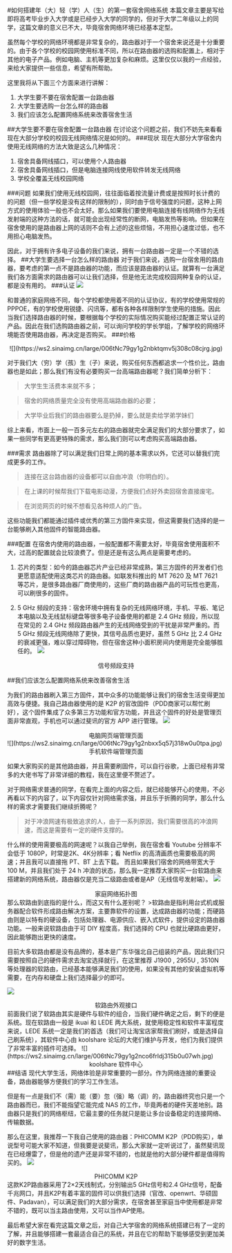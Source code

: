 #如何搭建年（大）轻（学）人（生）的第一套宿舍网络系统
本篇文章主要是写给即将高考毕业步入大学或是已经步入大学的同学的，但对于大学二年级以上的同学，这篇文章的意义已不大，毕竟宿舍网络环境已经基本定型。

虽然每个学校的网络环境都是非常复杂的，路由器对于一个宿舍来说还是十分重要的。由于各个学校的校园网使用标准不同，所以在路由器的选购和配置上，相对于其他的电子产品。例如电脑、主机等更加复杂和麻烦。这里仅仅以我的一点经验，来给大家提供一些信息，希望有所帮助。

这里我将从下面三个方面来进行讲解：

1. 大学生要不要在宿舍配置一台路由器
2. 大学生要选购一台怎么样的路由器
3. 我们应该怎么配置网络系统来改善宿舍生活

##大学生要不要在宿舍配置一台路由器
在讨论这个问题之前，我们不妨先来看看现在大部分学校的校园无线网络情况是如何的。
###现状
现在大部分大学宿舍内使用无线网络的方法大致是这么几种情况：

1. 宿舍具备网线插口，可以使用个人路由器
2. 宿舍具备网线插口，但是电脑连接网线使用软件转发无线网络
3. 学校全覆盖无线校园网络

###问题
如果我们使用无线校园网，往往面临着按流量计费或是按照时长计费的的问题（但一些学校是没有这样的限制的），同时由于信号强度的问题，这种上网方式的使用体验一般也不会太好。那么如果我们要使用电脑连接有线网络作为无线发射端的这种方法的话，就可能会出现经常性的断网，电脑发热等影响。但如果在宿舍使用的是路由器上网的话则不会有上述的这些烦恼，不用担心速度过低，也不用担心电脑发热。

因此，对于拥有许多电子设备的我们来说，拥有一台路由器一定是一个不错的选择。
##大学生要选择一台怎么样的路由器
对于我们来说，选购一台宿舍用的路由器，要考虑的第一点不是路由器的功能，而应该是路由器的认证。就算有一台满足我们各方面需求的路由器可以让我们选择，但是他无法完成校园网种复杂的认证，都是没有用的。
###认证
![](https://ws2.sinaimg.cn/large/006tNc79gy1g2nb9fn6hsj31a80mqgwi.jpg)

和普通的家庭网络不同，每个学校都使用着不同的认证协议，有的学校使用常规的PPPOE，有的学校使用锐捷、闪讯等，都有各种各样限制学生使用的措施。因此当我们选择路由器的时候，要根据每个学校的实际情况购买能经过配置正常认证的产品。因此在我们选购路由器之前，可以询问学校的学长学姐，了解学校的网络环境能否使用路由器，再决定是否购买。
###价格
<center>
![](https://ws2.sinaimg.cn/large/006tNc79gy1g2nbktqmv5j308c08cjrg.jpg)
</center>

对于我们大（穷）学（孩）生（子）来说，购买任何东西都追求一个性价比，路由器也是如此；那么我们有没有必要购买一台高端路由器呢？我们简单分析下：

>大学生生活费本来就不多；

>宿舍的网络质量完全没有使用高端路由器的必要；

>大学毕业后我们的路由器要么是扔掉，要么就是卖给学弟学妹们

综上来看，市面上一般一百多元左右的路由器就完全满足我们的大部分要求了，如果一些同学有更高更特殊的需求，那么我们则可以考虑购买高端路由器。

###需求
路由器除了可以满足我们日常上网的基本需求以外，它还可以替我们完成更多的工作。

>连接在这台路由器的设备都可以自由冲浪（你明白的）。

>在上课的时候帮我们下载电影动漫，方便我们点好外卖回宿舍直接废宅。

>在浏览网页的时候不想看见各种烦人的广告。

这些功能我们都能通过插件或优秀的第三方固件来实现，但这需要我们选择的是一台能够刷入其他固件的智能路由器。

###配置
在宿舍内使用的路由器，一般配置都不需要太好，毕竟宿舍使用面积不大，过高的配置就会比较浪费了。但是还是有这么两点是需要考虑的。

1. 芯片的类型：如今的路由器芯片产业已经非常成熟，第三方固件的开发者们也更愿意适配使用这类芯片的路由器。如联发科推出的 MT 7620 及 MT 7621 等芯片，是很多路由器厂商使用的，这些厂商的路由器产品的可玩性也更高，可以刷很多的固件。

2. 5 GHz 频段的支持：宿舍环境中拥有复杂的无线网络环境，手机、平板、笔记本电脑以及无线鼠标键盘等很多电子设备使用的都是 2.4 GHz 频段，所以现在常见的 2.4 GHz 频段路由器产生的无线网络受到的干扰是非常严重的。而 5 GHz 频段无线网络除了更快，其信号品质也更好，虽然 5 GHz 比 2.4 GHz 的衰减更强，难以穿过障碍物，但在宿舍这种小面积房间内使用是完全能够胜任的。
![](https://ws2.sinaimg.cn/large/006tNc79gy1g2nayet6lyj31jk0mqjzd.jpg)
<center>
信号频段支持
</center>

##我们应该怎么配置网络系统来改善宿舍生活

为我们的路由器刷入第三方固件，其中众多的功能能够让我们的宿舍生活变得更加高效与便捷。我自己路由器使用的是 K2P 的官改固件（PDD商家可以帮忙刷好），这个固件集成了众多第三方功能和官方功能，并且这个固件的好处是管理页面非常直观，手机也可以通过斐讯的官方 APP 进行管理。
![](https://ws3.sinaimg.cn/large/006tNc79gy1g2nbzozrw2j31f70u04qp.jpg)
<center>
电脑网页端管理页面
</center>
![](https://ws2.sinaimg.cn/large/006tNc79gy1g2nbxx5q57j318w0u0tpa.jpg)
<center>
手机软件端管理页面
</center>

如果大家购买的是其他路由器，并且需要刷固件，可以自行谷歌，上面已经有非常多的大佬书写了非常详细的教程，我在这里便不赘述了。

对于网络需求普通的同学，在看完上面的内容之后，就已经能够开心的使用，不必再看以下的内容了，以下内容仅针对网络需求强，并且乐于折腾的同学，那么什么样的需求才需要我们继续折腾呢？

>对于冲浪网速有极致追求的人，由于一系列原因，我们需要很高的冲浪网速，而这是需要有一定的硬件支撑的。

什么样的使用需要极高的网速呢？以我自己举例，我在宿舍看 Youtube 分辨率不会低于 1080P，时常是2K、4K分辨率；看 Netflix 的高清画质也需要极高的网速；并且我可以直接拖 PT、BT 上去下载。
而且如果我们宿舍的网络带宽大于 100 M，并且我们处于 24 h 冲浪的状态，那么我一定推荐大家购买一台软路由来搭建新的网络系统，路由器仅是充当二级路由或者是AP（无线信号发射端）。
![](https://ws3.sinaimg.cn/large/006tNc79gy1g2ncj0ot1mj31ce0gu7ej.jpg)
<center>
家庭网络拓扑图
</center>
那么软路由到底指的是什么，而这又有什么差别呢？
>软路由是指利用台式机或服务器配合软件形成路由解决方案，主要靠软件的设置，达成路由器的功能；而硬路由则是以特有的硬设备，包括处理器、电源供应、嵌入式软件，提供设定的路由器功能。一般来说软路由由于可 DIY 程度高，我们选择的 CPU 也就比硬路由更好，因此能够跑出更快的速度。

目前大多软路由都是没有品牌的，基本是广东华强北自己组装的产品，因此我们只需要按照自己的硬件需求去淘宝选择就行，在这里推荐 J1900 , 2955U , 3510N 等处理器的软路由，已经基本能够满足我们的使用，如果没有其他的安装虚拟机等需要，在内存和硬盘上我们选择最少的即可。

![](https://ws2.sinaimg.cn/large/006tNc79gy1g2ncka2gkqj31900u0hdt.jpg)
<center>
软路由外观接口
</center>
前面我们说了软路由其实是硬件与软件的组合，当我们硬件确定之后，剩下的便是系统。现在软路由一般是 ikuai 和 LEDE 两大系统，就使用稳定性和软件丰富程度来说，LEDE 系统一定是我们的首选（我们可让淘宝店家帮我们刷好，或是选择自己刷系统），其软件中心由 koolshare 论坛的大佬们维护与开发，他们为我们提供了非常丰富的插件可选择。
![](https://ws2.sinaimg.cn/large/006tNc79gy1g2nco6frldj315b0u07wh.jpg)
<center>
koolshare 软件中心
</center>
##结语
现代大学生活，网络体验是非常重要的一部分。作为网络连接的重要设备，路由器能够方便我们的学习工作生活。

但是有一点是我们不（需）能（要）忽（强）略（调）的，路由器终究也只是一个路由器而已，我们不能指望它能完成 NAS 的工作，毕竟两者的硬件天差地别。路由器只是我们的网络枢纽，它最主要的任务就只是能让多台设备稳定的连接网络、传输数据。


那么在这里，我推荐一下我自己使用的路由器：PHICOMM K2P（PDD购买），单说型号可能大家不知道，但我要是说斐讯，那么大家就一定听说过了，虽然斐讯现在已经爆雷了，但是他的遗产还是非常不错的，也就是他的大部分硬件都是值得购买的。
![](https://ws1.sinaimg.cn/large/006tNc79ly1g2kx33gtetj31900u0e81.jpg)
<center>
PHICOMM K2P
</center>
这款K2P路由器采用了2×2天线制式，分别输出5 GHz信号和2.4 GHz信号，配备千兆网口，并且K2P有着丰富的固件可以供我们选择（官改、openwrt、华硕固件、Padavan），可以满足我们的大部分需求，在宿舍甚至家庭当中使用都是非常不错的，既可以当主路由使用，又可以当作AP使用。

最后希望大家在看完这篇文章之后，对自己大学宿舍的网络系统搭建已有了一定的了解，并且能够搭建一套最适合自己的系统，并且在它的帮助下能够感受到更加美好的数字生活。




